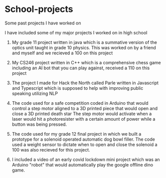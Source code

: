 # School-projects
Some past projects I have worked on

I have included some of my major projects I worked on in high school

1. My grade 11 project written in java which is a summative version of the optics unit taught in grade 10 physics.
This was worked on by a friend and myself and we recieved a 100 on this project

2. My CS246 project written in C++ which is a comprehensive chess game including an AI bot that you can play against, received a 110 on this project

3. The project I made for Hack the North called Parle written in Javascript and Typescript which is supposed to help with improving public speaking utilizing NLP

4. The code used for a safe competition coded in Arduino that would control a step motor aligned to a 3D printed piece that would open and close a 3D printed death star
The step motor would activate when a laser would hit a photoresister with a certain amount of power while a button was being pressed.

5. The code used for my grade 12 final project in which we built a prototype for a solenoid operated automatic dog bowl filler. 
The code used a weight sensor to dictate when to open and close the solenoid a 100 was also recieved for this project.

6. I included a video of an early covid lockdown mini project which was an Arduino "robot" that would automatically play the google offline dino game.
